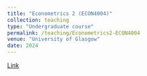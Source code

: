 ```yaml
---
title: "Econometrics 2 (ECON4004)"
collection: teaching
type: "Undergraduate course"
permalink: /teaching/Econometrics2-ECON4004
venue: "University of Glasgow"
date: 2024
---
```


[Link](https://github.com/duongtrinhss/GTA-ECON4004-Econometrics2)